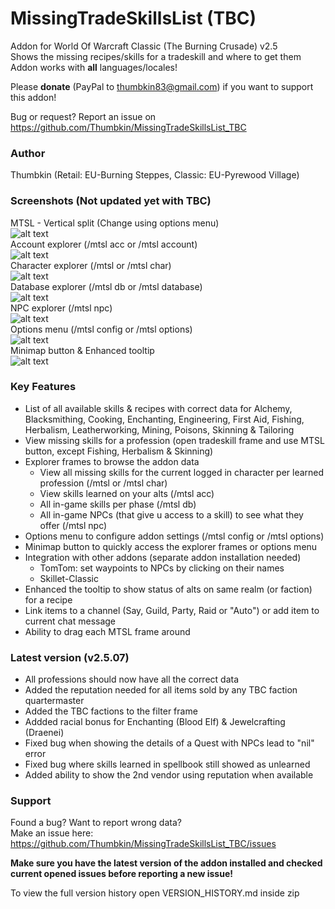 # MissingTradeSkillsList (TBC)
Addon for World Of Warcraft Classic (The Burning Crusade) v2.5  
Shows the missing recipes/skills for a tradeskill and where to get them  
Addon works with **all** languages/locales! 

Please **donate** (PayPal to thumbkin83@gmail.com) if you want to support this addon!

Bug or request? Report an issue on https://github.com/Thumbkin/MissingTradeSkillsList_TBC

### Author
Thumbkin (Retail: EU-Burning Steppes, Classic: EU-Pyrewood Village)

### Screenshots (Not updated yet with TBC)
MTSL - Vertical split (Change using options menu)  
![alt text](http://www.thumbkin.be/mtsl/images/tbc/mtsl_main.png "Missing TradeSkills List - Main window")  
Account explorer (/mtsl acc or /mtsl account)  
![alt text](http://www.thumbkin.be/mtsl/images/tbc/mtsl_account.png "Missing TradeSkills List - Account explorer")  
Character explorer (/mtsl or /mtsl char)  
![alt text](http://www.thumbkin.be/mtsl/images/tbc/mtsl_character.png "Missing TradeSkills List - Character explorer")  
Database explorer (/mtsl db or /mtsl database)  
![alt text](http://www.thumbkin.be/mtsl/images/tbc/mtsl_database.png "Missing TradeSkills List - Database explorer")  
NPC explorer (/mtsl npc)  
![alt text](http://www.thumbkin.be/mtsl/images/tbc/mtsl_npc.png "Missing TradeSkills List - NPC explorer")  
Options menu (/mtsl config or /mtsl options)  
![alt text](http://www.thumbkin.be/mtsl/images/tbc/mtsl_options.png "Missing TradeSkills List - Options menu")  
Minimap button & Enhanced tooltip  
![alt text](http://www.thumbkin.be/mtsl/images/tbc/mtsl_minimap_tooltips.png "Missing TradeSkills List - Minimap Button & Enhanced tooltip")  

### Key Features

* List of all available skills & recipes with correct data for Alchemy, Blacksmithing, Cooking, Enchanting, Engineering, First Aid, Fishing, Herbalism, Leatherworking, Mining, Poisons, Skinning & Tailoring
* View missing skills for a profession (open tradeskill frame and use MTSL button, except Fishing, Herbalism & Skinning)
* Explorer frames to browse the addon data
  * View all missing skills for the current logged in character per learned profession (/mtsl or /mtsl char)
  * View skills learned on your alts (/mtsl acc)
  * All in-game skills per phase (/mtsl db)
  * All in-game NPCs (that give u access to a skill) to see what they offer (/mtsl npc)
* Options menu to configure addon settings (/mtsl config or /mtsl options)
* Minimap button to quickly access the explorer frames or options menu
* Integration with other addons (separate addon installation needed)
  * TomTom: set waypoints to NPCs by clicking on their names
  * Skillet-Classic
* Enhanced the tooltip to show status of alts on same realm (or faction) for a recipe
* Link items to a channel (Say, Guild, Party, Raid or "Auto") or add item to current chat message
* Ability to drag each MTSL frame around

### Latest version (v2.5.07)

* All professions should now have all the correct data
* Added the reputation needed for all items sold by any TBC faction quartermaster
* Added the TBC factions to the filter frame
* Addded racial bonus for Enchanting (Blood Elf) & Jewelcrafting (Draenei)
* Fixed bug when showing the details of a Quest with NPCs lead to "nil" error
* Fixed bug where skills learned in spellbook still showed as unlearned 
* Added ability to show the 2nd vendor using reputation when available

### Support

Found a bug? Want to report wrong data?  
Make an issue here: https://github.com/Thumbkin/MissingTradeSkillsList_TBC/issues

**Make sure you have the latest version of the addon installed and checked current opened issues before reporting a new issue!**

To view the full version history open VERSION_HISTORY.md inside zip